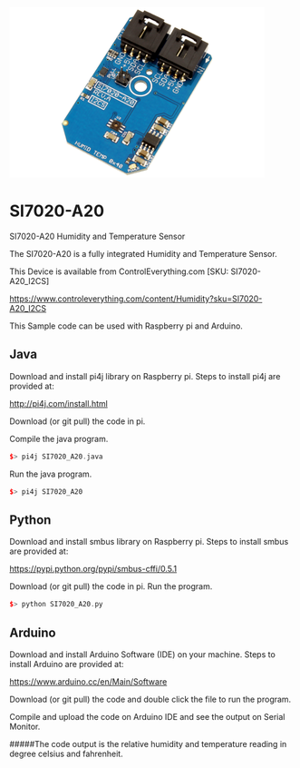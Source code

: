 [![SI7020-A20](SI7020-A20_I2CS.png)](https://www.controleverything.com/content/Humidity?sku=SI7020-A20_I2CS)
# SI7020-A20
SI7020-A20 Humidity and Temperature Sensor

The SI7020-A20 is a fully integrated Humidity and Temperature Sensor.

This Device is available from ControlEverything.com [SKU: SI7020-A20_I2CS]

https://www.controleverything.com/content/Humidity?sku=SI7020-A20_I2CS

This Sample code can be used with Raspberry pi and Arduino.

## Java
Download and install pi4j library on Raspberry pi. Steps to install pi4j are provided at:

http://pi4j.com/install.html

Download (or git pull) the code in pi.

Compile the java program.
```cpp
$> pi4j SI7020_A20.java
```

Run the java program.
```cpp
$> pi4j SI7020_A20
```

## Python
Download and install smbus library on Raspberry pi. Steps to install smbus are provided at:

https://pypi.python.org/pypi/smbus-cffi/0.5.1

Download (or git pull) the code in pi. Run the program.

```cpp
$> python SI7020_A20.py
```

## Arduino
Download and install Arduino Software (IDE) on your machine. Steps to install Arduino are provided at:

https://www.arduino.cc/en/Main/Software

Download (or git pull) the code and double click the file to run the program.

Compile and upload the code on Arduino IDE and see the output on Serial Monitor.

#####The code output is the relative humidity and temperature reading in degree celsius and fahrenheit.